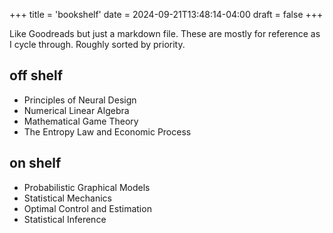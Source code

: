 +++
title = 'bookshelf'
date = 2024-09-21T13:48:14-04:00
draft = false
+++

Like Goodreads but just a markdown file. These are mostly for reference as I cycle through. Roughly sorted by priority.

## off shelf
- Principles of Neural Design
- Numerical Linear Algebra
- Mathematical Game Theory
- The Entropy Law and Economic Process

## on shelf
- Probabilistic Graphical Models
- Statistical Mechanics
- Optimal Control and Estimation
- Statistical Inference